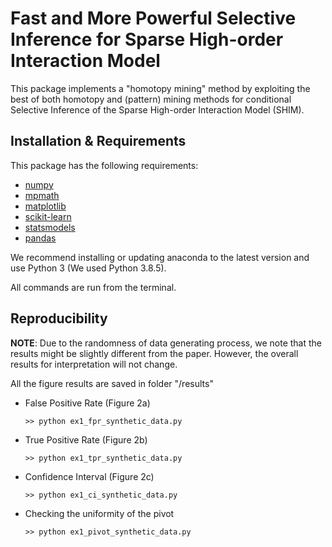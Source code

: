 # Fast and More Powerful Selective Inference for Sparse High-order Interaction Model

This package implements a "homotopy mining" method by exploiting the best of both homotopy and (pattern) mining methods for conditional Selective Inference of the Sparse High-order Interaction Model (SHIM).


## Installation & Requirements

This package has the following requirements:

- [numpy](http://numpy.org)
- [mpmath](http://mpmath.org/)
- [matplotlib](https://matplotlib.org/)
- [scikit-learn](http://scikit-learn.org)
- [statsmodels](https://www.statsmodels.org/)
- [pandas](https://pandas.pydata.org)

We recommend installing or updating anaconda to the latest version and use Python 3 (We used Python 3.8.5).

All commands are run from the terminal.

## Reproducibility

**NOTE**: Due to the randomness of data generating process, we note that the results might be slightly different from the paper. However, the overall results for interpretation will not change.

All the figure results are saved in folder "/results"


- False Positive Rate (Figure 2a)
	```
	>> python ex1_fpr_synthetic_data.py
	```

- True Positive Rate (Figure 2b)
	```
	>> python ex1_tpr_synthetic_data.py
	```
 
- Confidence Interval (Figure 2c)
	```
	>> python ex1_ci_synthetic_data.py
	```
 
- Checking the uniformity of the pivot
	```
	>> python ex1_pivot_synthetic_data.py
	```


